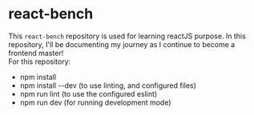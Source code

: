 # react-bench
This ```react-bench``` repository is used for learning reactJS purpose. In this repository, I'll be documenting my journey as I continue to become a frontend master!  
For this repository:  
- npm install 
- npm install --dev (to use linting, and configured files) 
- npm run lint (to use the configured eslint) 
- npm run dev (for running development mode)
